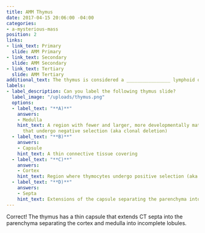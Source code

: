```yaml
---
title: AMM Thymus
date: 2017-04-15 20:06:00 -04:00
categories:
- a-mysterious-mass
position: 2
links:
- link_text: Primary
  slide: AMM Primary
- link_text: Secondary
  slide: AMM Secondary
- link_text: Tertiary
  slide: AMM Tertiary
additional_text: The thymus is considered a ________________ lymphoid organ.
labels:
- label_description: Can you label the following thymus slide?
  label_image: "/uploads/thymus.png"
  options:
  - label_text: "**A)**"
    answers:
    - Medulla
    hint_text: A region with fewer and larger, more developmentally mature thymocytes
      that undergo negative selection (aka clonal deletion)
  - label_text: "**B)**"
    answers:
    - Capsule
    hint_text: A thin connective tissue covering
  - label_text: "**C)**"
    answers:
    - Cortex
    hint_text: Region where thymocytes undergo positive selection (aka clonal selection)
  - label_text: "**D)**"
    answers:
    - Septa
    hint_text: Extensions of the capsule separating the parenchyma into lobes
---
```


Correct! The thymus has a thin capsule that extends CT septa into the parenchyma separating the cortex and medulla into incomplete lobules.